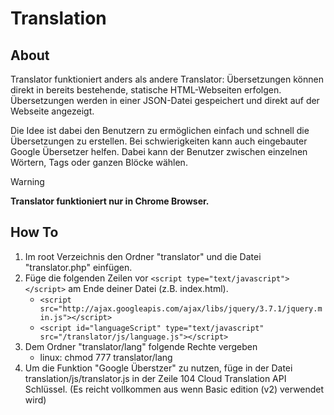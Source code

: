 # Translation

## About
Translator funktioniert anders als andere Translator: Übersetzungen können direkt in bereits bestehende, statische HTML-Webseiten erfolgen. 
Übersetzungen werden in einer JSON-Datei gespeichert und direkt auf der Webseite angezeigt.

Die Idee ist dabei den Benutzern zu ermöglichen einfach und schnell die Übersetzungen zu erstellen.
Bei schwierigkeiten kann auch eingebauter Google Übersetzer helfen. Dabei kann der Benutzer zwischen einzelnen Wörtern, Tags oder ganzen Blöcke wählen. 

> [!WARNING]
> **Translator funktioniert nur in Chrome Browser.**

## How To
1. Im root Verzeichnis den Ordner "translator" und die Datei "translator.php" einfügen.
2. Füge die folgenden Zeilen vor `<script type="text/javascript"> </script>` am Ende deiner Datei (z.B. index.html).
   - `<script src="http://ajax.googleapis.com/ajax/libs/jquery/3.7.1/jquery.min.js"></script>`
   - `<script id="languageScript" type="text/javascript" src="/translator/js/language.js"></script>`
3. Dem Ordner "translator/lang" folgende Rechte vergeben
   - linux: chmod 777 translator/lang
4. Um die Funktion "Google Überstzer" zu nutzen, füge in der Datei translation/js/translator.js in der Zeile 104 Cloud Translation API Schlüssel.
   (Es reicht vollkommen aus wenn Basic edition (v2) verwendet wird) 
